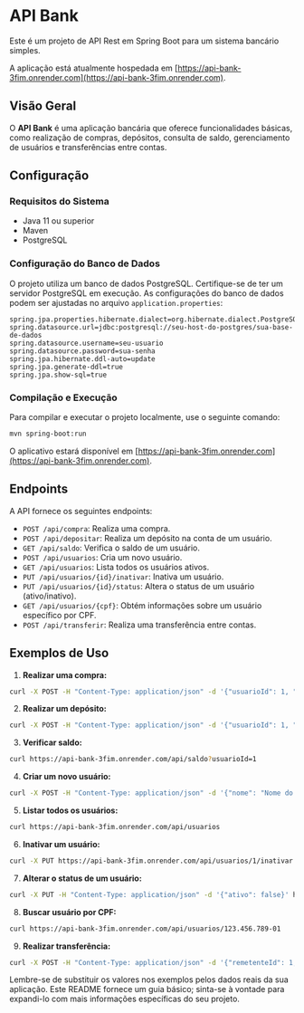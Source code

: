 # API Bank

Este é um projeto de API Rest em Spring Boot para um sistema bancário simples.

A aplicação está atualmente hospedada em [https://api-bank-3fim.onrender.com](https://api-bank-3fim.onrender.com).

## Visão Geral

O **API Bank** é uma aplicação bancária que oferece funcionalidades básicas, como realização de compras, depósitos, consulta de saldo, gerenciamento de usuários e transferências entre contas.

## Configuração

### Requisitos do Sistema

- Java 11 ou superior
- Maven
- PostgreSQL

### Configuração do Banco de Dados

O projeto utiliza um banco de dados PostgreSQL. Certifique-se de ter um servidor PostgreSQL em execução. As configurações do banco de dados podem ser ajustadas no arquivo `application.properties`:

```properties
spring.jpa.properties.hibernate.dialect=org.hibernate.dialect.PostgreSQLDialect
spring.datasource.url=jdbc:postgresql://seu-host-do-postgres/sua-base-de-dados
spring.datasource.username=seu-usuario
spring.datasource.password=sua-senha
spring.jpa.hibernate.ddl-auto=update
spring.jpa.generate-ddl=true
spring.jpa.show-sql=true
```

### Compilação e Execução

Para compilar e executar o projeto localmente, use o seguinte comando:

```bash
mvn spring-boot:run
```

O aplicativo estará disponível em [https://api-bank-3fim.onrender.com](https://api-bank-3fim.onrender.com).

## Endpoints

A API fornece os seguintes endpoints:

- `POST /api/compra`: Realiza uma compra.
- `POST /api/depositar`: Realiza um depósito na conta de um usuário.
- `GET /api/saldo`: Verifica o saldo de um usuário.
- `POST /api/usuarios`: Cria um novo usuário.
- `GET /api/usuarios`: Lista todos os usuários ativos.
- `PUT /api/usuarios/{id}/inativar`: Inativa um usuário.
- `PUT /api/usuarios/{id}/status`: Altera o status de um usuário (ativo/inativo).
- `GET /api/usuarios/{cpf}`: Obtém informações sobre um usuário específico por CPF.
- `POST /api/transferir`: Realiza uma transferência entre contas.

## Exemplos de Uso

1. **Realizar uma compra:**

```bash
curl -X POST -H "Content-Type: application/json" -d '{"usuarioId": 1, "valor": 500.0}' https://api-bank-3fim.onrender.com/api/compra
```

2. **Realizar um depósito:**

```bash
curl -X POST -H "Content-Type: application/json" -d '{"usuarioId": 1, "valor": 1000.0}' https://api-bank-3fim.onrender.com/api/depositar
```

3. **Verificar saldo:**

```bash
curl https://api-bank-3fim.onrender.com/api/saldo?usuarioId=1
```

4. **Criar um novo usuário:**

```bash
curl -X POST -H "Content-Type: application/json" -d '{"nome": "Nome do Usuário", "cpf": "123.456.789-01", "saldo": 1000.0}' https://api-bank-3fim.onrender.com/api/usuarios
```

5. **Listar todos os usuários:**

```bash
curl https://api-bank-3fim.onrender.com/api/usuarios
```

6. **Inativar um usuário:**

```bash
curl -X PUT https://api-bank-3fim.onrender.com/api/usuarios/1/inativar
```

7. **Alterar o status de um usuário:**

```bash
curl -X PUT -H "Content-Type: application/json" -d '{"ativo": false}' https://api-bank-3fim.onrender.com/api/usuarios/1/status
```

8. **Buscar usuário por CPF:**

```bash
curl https://api-bank-3fim.onrender.com/api/usuarios/123.456.789-01
```

9. **Realizar transferência:**

```bash
curl -X POST -H "Content-Type: application/json" -d '{"remetenteId": 1, "destinatarioId": 2, "valor": 200.0}' https://api-bank-3fim.onrender.com/api/transferir
```

Lembre-se de substituir os valores nos exemplos pelos dados reais da sua aplicação. Este README fornece um guia básico; sinta-se à vontade para expandi-lo com mais informações específicas do seu projeto.


